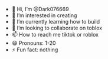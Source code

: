 - 👋 Hi, I’m @Dark076669
- 👀 I’m interested in creating
- 🌱 I’m currently learning how to build
- 💞️ I’m looking to collaborate on toblox
- 📫 How to reach me tiktok or roblox
- 😄 Pronouns: 1-20 
- ⚡ Fun fact: nothing

<!---
Dark076669/Dark076669 is a ✨ special ✨ repository because its `README.md` (this file) appears on your GitHub profile.
You can click the Preview link to take a look at your changes.
--->
